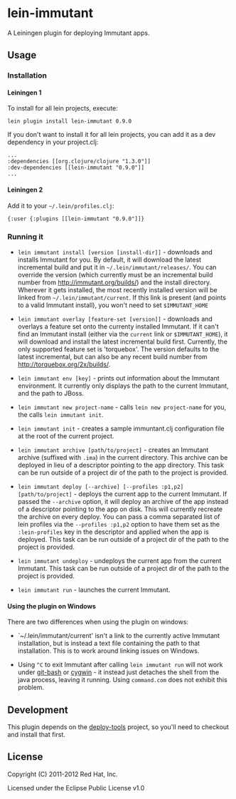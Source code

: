 # lein-immutant

A Leiningen plugin for deploying Immutant apps.

## Usage

### Installation

#### Leiningen 1

To install for all lein projects, execute:
    
    lein plugin install lein-immutant 0.9.0
    
If you don't want to install it for all lein projects, you can add it as 
a dev dependency in your project.clj:

    ...
    :dependencies [[org.clojure/clojure "1.3.0"]]
    :dev-dependencies [[lein-immutant "0.9.0"]]
    ...
    
#### Leiningen 2

Add it to your `~/.lein/profiles.clj`:

    {:user {:plugins [[lein-immutant "0.9.0"]]}
      
### Running it

* `lein immutant install [version [install-dir]]` - downloads and installs
   Immutant for you. By default, it will download the latest incremental
   build and put it in `~/.lein/immutant/releases/`. You can override the
   version (which currently must be an incremental build number from 
   http://immutant.org/builds/) and the install directory. Wherever it gets
   installed, the most recently installed version will be linked from
   `~/.lein/immutant/current`. If this link is present (and points to a 
   valid Immutant install), you won't need to set `$IMMUTANT_HOME`

* `lein immutant overlay [feature-set [version]]` - downloads and overlays a
  feature set onto the currenty installed Immutant. If it can't find
  an Immutant install (either via the `current` link or `$IMMUTANT_HOME`), 
  it will download and install the latest incremental build first. Currently,
  the only supported feature set is 'torquebox'. The version defaults to the
  latest incremental, but can also be any recent build number from
  http://torquebox.org/2x/builds/.

* `lein immutant env [key]` - prints out information about the Immutant
  environment. It currently only displays the path to the current Immutant,
  and the path to JBoss.
  
* `lein immutant new project-name` - calls `lein new project-name` for you,
   the calls `lein immutant init`.

* `lein immutant init` - creates a sample immuntant.clj configuration
  file at the root of the current project.
  
* `lein immutant archive [path/to/project]` - creates an Immutant archive 
  (suffixed with `.ima`) in the current directory. This archive can be
  deployed in lieu of a descriptor pointing to the app directory. This
  task can be run outside of a project dir of the path to the project is
  provided.
  
* `lein immutant deploy [--archive] [--profiles :p1,p2] [path/to/project]` - 
  deploys the current app to the current Immutant. If passed the `--archive` 
  option, it will deploy an archive of the app instead of a descriptor pointing 
  to the app on disk. This will currently recreate the archive on every deploy. 
  You can pass a comma separated list of lein profiles via the `--profiles :p1,p2`
  option to have them set as the `:lein-profiles` key in the descriptor and
  applied when the app is deployed. This task can be run outside of a project 
      dir of the path to the project is provided.

* `lein immutant undeploy` - undeploys the current app from the current
  Immutant. This task can be run outside of a project dir of the path to 
  the project is provided.
  
* `lein immutant run` - launches the current Immutant. 

#### Using the plugin on Windows

There are two differences when using the plugin on windows:

* `~/.lein/immutant/current' isn't a link to the currently active Immutant installation, 
  but is instead a text file containing the path to that installation. This is to
  work around linking issues on Windows.

* Using `^C` to exit Immutant after calling `lein immutant run` will not work under
  [git-bash](http://msysgit.github.com/) or [cygwin](http://www.cygwin.com/) - it instead
  just detaches the shell from the java process, leaving it running. Using `command.com`
  does not exhibit this problem.
  
## Development

This plugin depends on the [deploy-tools](https://github.com/immutant/deploy-tools/) 
project, so you'll need to checkout and install that first.

## License

Copyright (C) 2011-2012 Red Hat, Inc.

Licensed under the Eclipse Public License v1.0

